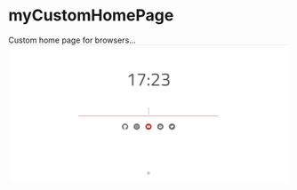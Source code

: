 # myCustomHomePage
Custom home page for browsers...
![adipoli](https://raw.githubusercontent.com/mssreerag/myCustomHomePage/master/readme_images/light_mode.png)
